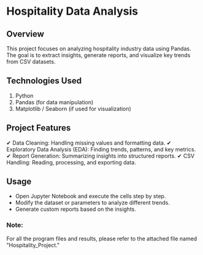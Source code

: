 # Hospitality Data Analysis

## Overview

This project focuses on analyzing hospitality industry data using Pandas. The goal is to extract insights, generate reports, and visualize key trends from CSV datasets.

## Technologies Used

1. Python
2. Pandas (for data manipulation)
3. Matplotlib / Seaborn (if used for visualization)

## Project Features

✔ Data Cleaning: Handling missing values and formatting data.
✔ Exploratory Data Analysis (EDA): Finding trends, patterns, and key metrics.
✔ Report Generation: Summarizing insights into structured reports.
✔ CSV Handling: Reading, processing, and exporting data.

## Usage

- Open Jupyter Notebook and execute the cells step by step.
- Modify the dataset or parameters to analyze different trends.
- Generate custom reports based on the insights.

### Note: 
For all the program files and results, please refer to the attached file named "Hospitality_Project."

